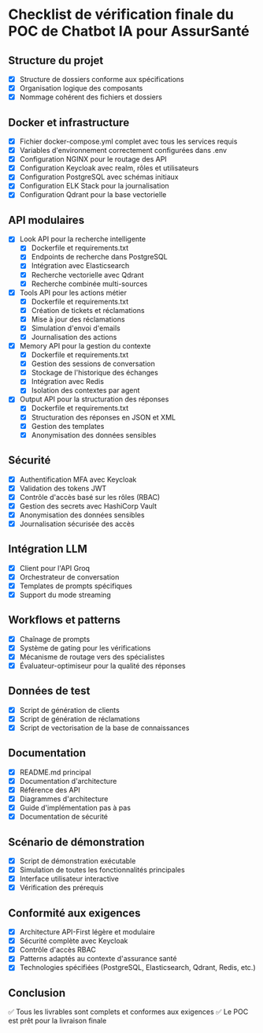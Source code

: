 # Checklist de vérification finale du POC de Chatbot IA pour AssurSanté

## Structure du projet
- [x] Structure de dossiers conforme aux spécifications
- [x] Organisation logique des composants
- [x] Nommage cohérent des fichiers et dossiers

## Docker et infrastructure
- [x] Fichier docker-compose.yml complet avec tous les services requis
- [x] Variables d'environnement correctement configurées dans .env
- [x] Configuration NGINX pour le routage des API
- [x] Configuration Keycloak avec realm, rôles et utilisateurs
- [x] Configuration PostgreSQL avec schémas initiaux
- [x] Configuration ELK Stack pour la journalisation
- [x] Configuration Qdrant pour la base vectorielle

## API modulaires
- [x] Look API pour la recherche intelligente
  - [x] Dockerfile et requirements.txt
  - [x] Endpoints de recherche dans PostgreSQL
  - [x] Intégration avec Elasticsearch
  - [x] Recherche vectorielle avec Qdrant
  - [x] Recherche combinée multi-sources
- [x] Tools API pour les actions métier
  - [x] Dockerfile et requirements.txt
  - [x] Création de tickets et réclamations
  - [x] Mise à jour des réclamations
  - [x] Simulation d'envoi d'emails
  - [x] Journalisation des actions
- [x] Memory API pour la gestion du contexte
  - [x] Dockerfile et requirements.txt
  - [x] Gestion des sessions de conversation
  - [x] Stockage de l'historique des échanges
  - [x] Intégration avec Redis
  - [x] Isolation des contextes par agent
- [x] Output API pour la structuration des réponses
  - [x] Dockerfile et requirements.txt
  - [x] Structuration des réponses en JSON et XML
  - [x] Gestion des templates
  - [x] Anonymisation des données sensibles

## Sécurité
- [x] Authentification MFA avec Keycloak
- [x] Validation des tokens JWT
- [x] Contrôle d'accès basé sur les rôles (RBAC)
- [x] Gestion des secrets avec HashiCorp Vault
- [x] Anonymisation des données sensibles
- [x] Journalisation sécurisée des accès

## Intégration LLM
- [x] Client pour l'API Groq
- [x] Orchestrateur de conversation
- [x] Templates de prompts spécifiques
- [x] Support du mode streaming

## Workflows et patterns
- [x] Chaînage de prompts
- [x] Système de gating pour les vérifications
- [x] Mécanisme de routage vers des spécialistes
- [x] Évaluateur-optimiseur pour la qualité des réponses

## Données de test
- [x] Script de génération de clients
- [x] Script de génération de réclamations
- [x] Script de vectorisation de la base de connaissances

## Documentation
- [x] README.md principal
- [x] Documentation d'architecture
- [x] Référence des API
- [x] Diagrammes d'architecture
- [x] Guide d'implémentation pas à pas
- [x] Documentation de sécurité

## Scénario de démonstration
- [x] Script de démonstration exécutable
- [x] Simulation de toutes les fonctionnalités principales
- [x] Interface utilisateur interactive
- [x] Vérification des prérequis

## Conformité aux exigences
- [x] Architecture API-First légère et modulaire
- [x] Sécurité complète avec Keycloak
- [x] Contrôle d'accès RBAC
- [x] Patterns adaptés au contexte d'assurance santé
- [x] Technologies spécifiées (PostgreSQL, Elasticsearch, Qdrant, Redis, etc.)

## Conclusion
✅ Tous les livrables sont complets et conformes aux exigences
✅ Le POC est prêt pour la livraison finale
